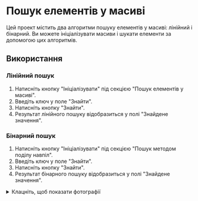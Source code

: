 # Пошук елементів у масиві

Цей проект містить два алгоритми пошуку елементів у масиві: лінійний і бінарний. Ви можете ініціалізувати масиви і шукати елементи за допомогою цих алгоритмів.

## Використання

### Лінійний пошук

1. Натисніть кнопку "Ініціалізувати" під секцією "Пошук елементів у масиві".
2. Введіть ключ у поле "Знайти".
3. Натисніть кнопку "Знайти".
4. Результат лінійного пошуку відобразиться у полі "Знайдене значення".

### Бінарний пошук

1. Натисніть кнопку "Ініціалізувати" під секцією "Пошук методом поділу навпіл".
2. Введіть ключ у поле "Знайти".
3. Натисніть кнопку "Знайти".
4. Результат бінарного пошуку відобразиться у полі "Знайдене значення".

<details>
  <summary>Клацніть, щоб показати фотографії</summary>
  
  ![фотографія 1](https://i.imgur.com/s08LC3z.png)
  ![Фотографія 2](https://i.imgur.com/uO5P0lZ.png)
  
</details>

